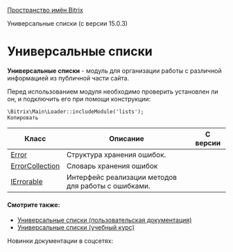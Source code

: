 [Пространство имён Bitrix](/api_d7/bitrix/index.php)

Универсальные списки (с версии 15.0.3)

Универсальные списки
====================

**Универсальные списки** - модуль для организации работы с различной информацией из публичной части сайта.

Перед использованием модуля необходимо проверить установлен ли он, и подключить его при помощи конструкции:

```
\Bitrix\Main\Loader::includeModule('lists');
Копировать
```

| Класс | Описание | С версии |
| --- | --- | --- |
| [Error](/api_d7/bitrix/lists/error/index.php) | Структура хранения ошибок. |  |
| [ErrorCollection](/api_d7/bitrix/lists/errorcollection/index.php) | Словарь хранения ошибок |  |
| [IErrorable](/api_d7/bitrix/lists/ierrorable/index.php) | Интерфейс реализации методов для работы с ошибками. |  |

  

#### Смотрите также:

* [Универсальные списки (пользовательская документация)](http://dev.1c-bitrix.ru/user_help/content/lists/index.php)
* [Универсальные списки (учебный курс)](http://dev.1c-bitrix.ru/learning/course/index.php?COURSE_ID=48&CHAPTER_ID=02953)

Новинки документации в соцсетях: